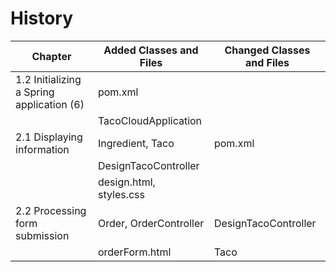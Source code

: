 History
=======

| Chapter                                   | Added Classes and Files       | Changed Classes and Files  |
|-------------------------------------------|-------------------------------|----------------------------|
| 1.2 Initializing a Spring application (6) | pom.xml                       |  |
|                                           | TacoCloudApplication          |  |
| 2.1 Displaying information                | Ingredient, Taco              | pom.xml |
|                                           | DesignTacoController          |  |
|                                           | design.html, styles.css       |  |
| 2.2 Processing form submission            | Order, OrderController        | DesignTacoController   |
|                                           | orderForm.html                | Taco                   |

